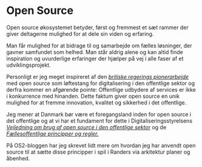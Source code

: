 # Open Source

Open source økosystemet betyder, først og fremmest et sæt rammer der giver deltagerne mulighed for at dele sin viden og erfaring. 

Man får mulighed for at bidrage til og samarbejde om fælles løsninger, der gavner samfundet som helhed. Man står aldrig alene og kan altid finde inspiration og uvurderlige erfaringer der hjælper på vej i alle faser af et udviklingsprojekt.

Personligt er jeg meget inspireret af den *[britiske regerings pionerarbejde](https://www.youtube.com/watch?v=o3xFqa_HN2I)* med open source som løftestang for digitalisering i den offentlige sektor og derfra kommer en afgørende pointe:  Offentlige udbydere af services er ikke i konkurrence med hinanden. Dette faktum giver open source en unik mulighed for at fremme innovation, kvalitet og sikkerhed i det offentlige.

Jeg mener at Danmark bør være et foregangsland inden for open source i det offentlige og at vi har et fundament for dette i Digitaliseringsstyrelsens *[Vejledning om brug af open source i den offentlige sektor](https://arkitektur.digst.dk/metoder/arkitekturmetoder/vejledning-om-brug-af-open-source-i-den-offentlige-sektor/vejledning-om)* og de *[Fællesoffentlige principper og regler.](https://arkitektur.digst.dk/principper-og-regler)*

På OS2-bloggen har jeg skrevet lidt mere om hvordan jeg har anvendt open source til at sætte disse principper i spil i Randers via arkitektur planer og åbenhed.
